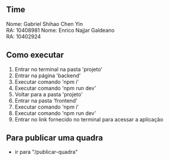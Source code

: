 ## Time
Nome: Gabriel Shihao Chen Yin  
RA: 10408981
Nome: Enrico Najjar Galdeano  
RA: 10402924

## Como executar


1) Entrar no terminal na pasta 'projeto'
2) Entrar na página 'backend'
3) Executar comando 'npm i'
4) Executar comando 'npm run dev'
5) Voltar para a pasta 'projeto'
6) Entrar na pasta 'frontend'
7) Executar comando 'npm i'
8) Executar comando 'npm run dev'
9) Entrar no link fornecido no terminal para acessar a aplicação

## Para publicar uma quadra
- ir para "/publicar-quadra"

